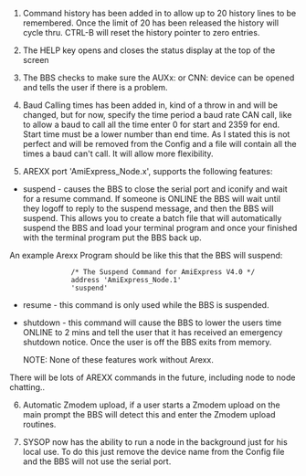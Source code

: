 1. Command history has been added in to allow up to 20 history lines to be remembered.  Once the limit of 20 has been released the history will cycle thru. CTRL-B will reset the history pointer to zero entries.

2. The HELP key opens and closes the status display at the top of the screen

3. The BBS checks to make sure the AUXx: or CNN: device can be opened and tells the user if there is a problem.

4. Baud Calling times has been added in, kind of a throw in and will be changed, but for now, specify the time period a baud rate CAN call, like to allow a baud to call all the time enter 0 for start and 2359 for end.  Start time must be a lower number than end time. As I stated this is not perfect and will be removed from the Config and a file will contain all the times a baud can't call.  It will allow more flexibility.

5. AREXX port 'AmiExpress_Node.x', supports the following features:

* suspend - causes the BBS to close the serial port and iconify and wait for a resume command.  If someone is ONLINE the BBS will wait until they logoff to reply to the suspend message, and then the BBS will suspend.  This allows you to create a batch file that will automatically suspend the BBS and load your terminal program and once your finished with the terminal program put the BBS back up.

An example Arexx Program should be like this that the BBS will suspend:

```
               /* The Suspend Command for AmiExpress V4.0 */
               address 'AmiExpress_Node.1'
               'suspend'
```
* resume  - this command is only used while the BBS is suspended.

* shutdown - this command will cause the BBS to lower the users
                time ONLINE to 2 mins and tell the user that it has
                received an emergency shutdown notice.  Once the user
                is off the BBS exits from memory.

     NOTE: None of these features work without Arexx.

There will be lots of AREXX commands in the future, including node to node chatting..

6. Automatic Zmodem upload, if a user starts a Zmodem upload on the main prompt the BBS will detect this and enter the Zmodem upload routines.

7. SYSOP now has the ability to run a node in the background just for his local use.  To do this just remove the device name from the Config file and the BBS will not use the serial port.
